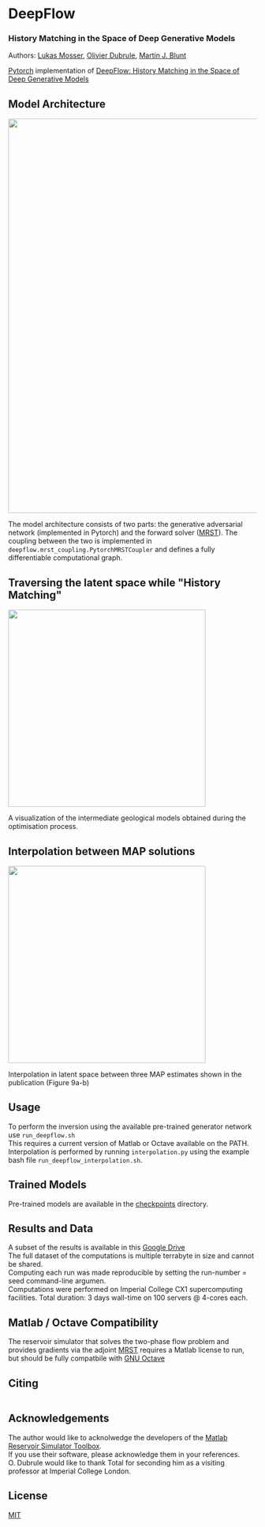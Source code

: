 # DeepFlow
### History Matching in the Space of Deep Generative Models

Authors: [Lukas Mosser](https://twitter.com/porestar), [Olivier Dubrule](https://www.imperial.ac.uk/people/o.dubrule), [Martin J. Blunt](https://www.imperial.ac.uk/people/m.blunt) 

[Pytorch](https://pytorch.org) implementation of [DeepFlow: History Matching in the Space of Deep Generative Models]()

## Model Architecture
<img src="https://github.com/LukasMosser/DeepFlow/raw/master/results/figures/overview.png" width="800">

The model architecture consists of two parts: the generative adversarial network (implemented in Pytorch) and the forward solver ([MRST](https://www.sintef.no/projectweb/mrst/)).
The coupling between the two is implemented in ```deepflow.mrst_coupling.PytorchMRSTCoupler``` and defines a fully differentiable computational graph.

## Traversing the latent space while "History Matching"

<img src="https://github.com/LukasMosser/DeepFlow/raw/master/results/animations/evolution_facies.gif" width="400">

A visualization of the intermediate geological models obtained during the optimisation process.

## Interpolation between MAP solutions

<img src="https://github.com/LukasMosser/DeepFlow/raw/master/results/animations/interpolated_1_4_5_1.gif" width="400">

Interpolation in latent space between three MAP estimates shown in the publication (Figure 9a-b)

## Usage

To perform the inversion using the available pre-trained generator network use ``` run_deepflow.sh ```  
This requires a current version of Matlab or Octave available on the PATH.  
Interpolation is performed by running ```interpolation.py``` using the example bash file ```run_deepflow_interpolation.sh```.

## Trained Models
Pre-trained models are available in the  [checkpoints](checkpoints/) directory.

## Results and Data

A subset of the results is available in this [Google Drive](https://drive.google.com/drive/folders/1xLkLwDxAGVmfz-o2DzImgr8fP0fQNHW4?usp=sharing)  
The full dataset of the computations is multiple terrabyte in size and cannot be shared.  
Computing each run was made reproducible by setting the run-number = seed command-line argumen.  
Computations were performed on Imperial College CX1 supercomputing facilities.
Total duration: 3 days wall-time on 100 servers @ 4-cores each.  

## Matlab / Octave Compatibility
The reservoir simulator that solves the two-phase flow problem and provides gradients via the adjoint [MRST](https://www.sintef.no/projectweb/mrst/)
requires a Matlab license to run, but should be fully compatbile with [GNU Octave](https://www.gnu.org/software/octave/)

## Citing

```

```

## Acknowledgements

The author would like to acknolwedge the developers of the [Matlab Reservoir Simulator Toolbox](https://www.sintef.no/projectweb/mrst/).  
If you use their software, please acknowledge them in your references.  
O. Dubrule would like to thank Total for seconding him as a visiting professor at Imperial College London.

## License

[MIT](LICENSE)


